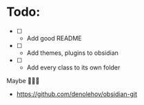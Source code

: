 # Todo:

- [ ] - Add good README
- [ ] - Add themes, plugins to obsidian
- [ ] - Add every class to its own folder

Maybe 🤷🏻‍♂️
- https://github.com/denolehov/obsidian-git